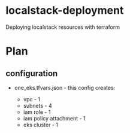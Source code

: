 # localstack-deployment
Deploying localstack resources with terraform

# Plan


## configuration 

- one_eks.tfvars.json - this config creates:

    - vpc - 1
    - subnets - 4
    - iam role - 1
    - iam policy attachment - 1 
    - eks cluster - 1


<!-- 
    done - terraform for eks cluster 

     5 eks clusters, 5 node groups, 20 nodes
done 1 eks clusters
done 2 eks clusters
done 
    seperate iam role and policy attachment
    add slog to this repo
    add logs for verbosity in atleast controller, config, jobs and terraform modules
 -->